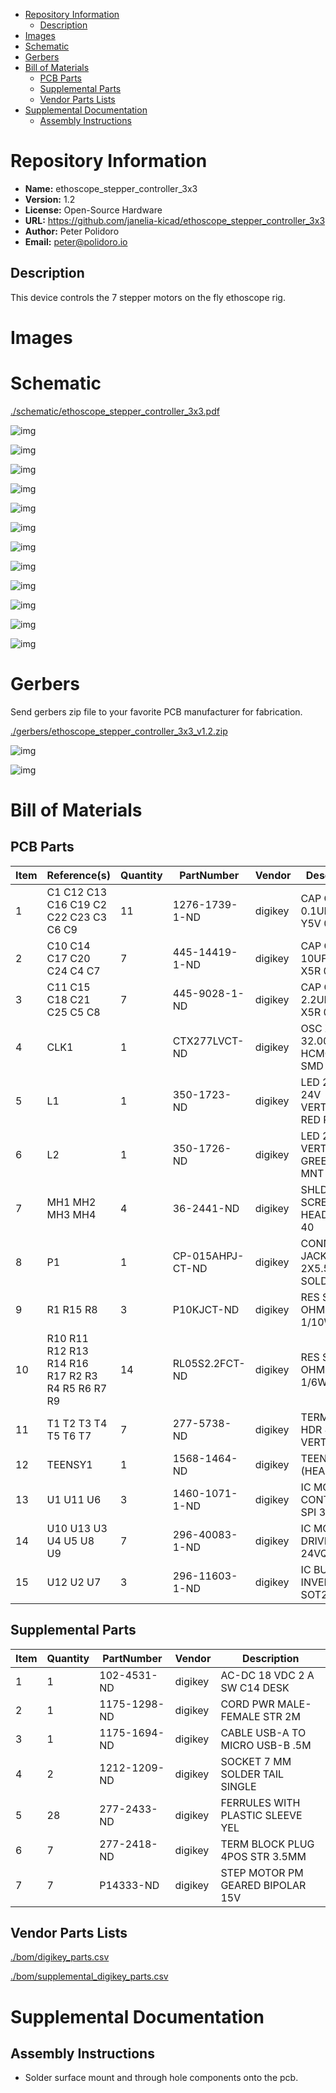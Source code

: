 - [Repository Information](#org758a3eb)
  - [Description](#orgeb4be27)
- [Images](#org71172c4)
- [Schematic](#org945219d)
- [Gerbers](#org1d6248d)
- [Bill of Materials](#orgcc7b03c)
  - [PCB Parts](#orga3dccca)
  - [Supplemental Parts](#org7db11a9)
  - [Vendor Parts Lists](#orgad09c1d)
- [Supplemental Documentation](#org79a2346)
  - [Assembly Instructions](#org838f5a4)



<a id="org758a3eb"></a>

# Repository Information

-   **Name:** ethoscope\_stepper\_controller\_3x3
-   **Version:** 1.2
-   **License:** Open-Source Hardware
-   **URL:** <https://github.com/janelia-kicad/ethoscope_stepper_controller_3x3>
-   **Author:** Peter Polidoro
-   **Email:** peter@polidoro.io


<a id="orgeb4be27"></a>

## Description

This device controls the 7 stepper motors on the fly ethoscope rig.


<a id="org71172c4"></a>

# Images


<a id="org945219d"></a>

# Schematic

[./schematic/ethoscope\_stepper\_controller\_3x3.pdf](./schematic/ethoscope_stepper_controller_3x3.pdf)

![img](./schematic/images/schematic00.png)

![img](./schematic/images/schematic01.png)

![img](./schematic/images/schematic02.png)

![img](./schematic/images/schematic03.png)

![img](./schematic/images/schematic04.png)

![img](./schematic/images/schematic05.png)

![img](./schematic/images/schematic06.png)

![img](./schematic/images/schematic07.png)

![img](./schematic/images/schematic08.png)

![img](./schematic/images/schematic09.png)

![img](./schematic/images/schematic10.png)

![img](./schematic/images/schematic11.png)


<a id="org1d6248d"></a>

# Gerbers

Send gerbers zip file to your favorite PCB manufacturer for fabrication.

[./gerbers/ethoscope\_stepper\_controller\_3x3\_v1.2.zip](./gerbers/ethoscope_stepper_controller_3x3_v1.2.zip)

![img](./gerbers/images/gerbers00.png)

![img](./gerbers/images/gerbers01.png)


<a id="orgcc7b03c"></a>

# Bill of Materials


<a id="orga3dccca"></a>

## PCB Parts

| Item | Reference(s)                                     | Quantity | PartNumber       | Vendor  | Description                      |
|---- |------------------------------------------------ |-------- |---------------- |------- |-------------------------------- |
| 1    | C1 C12 C13 C16 C19 C2 C22 C23 C3 C6 C9           | 11       | 1276-1739-1-ND   | digikey | CAP CER 0.1UF 25V Y5V 0402       |
| 2    | C10 C14 C17 C20 C24 C4 C7                        | 7        | 445-14419-1-ND   | digikey | CAP CER 10UF 35V X5R 0805        |
| 3    | C11 C15 C18 C21 C25 C5 C8                        | 7        | 445-9028-1-ND    | digikey | CAP CER 2.2UF 35V X5R 0402       |
| 4    | CLK1                                             | 1        | CTX277LVCT-ND    | digikey | OSC XO 32.000MHZ HCMOS TTL SMD   |
| 5    | L1                                               | 1        | 350-1723-ND      | digikey | LED 2MM 24V VERTICAL RED PC MNT  |
| 6    | L2                                               | 1        | 350-1726-ND      | digikey | LED 2MM 5V VERTICAL GREEN PC MNT |
| 7    | MH1 MH2 MH3 MH4                                  | 4        | 36-2441-ND       | digikey | SHLDR SCREW RND HEAD HEX 4-40    |
| 8    | P1                                               | 1        | CP-015AHPJ-CT-ND | digikey | CONN PWR JACK 2X5.5MM SOLDER     |
| 9    | R1 R15 R8                                        | 3        | P10KJCT-ND       | digikey | RES SMD 10K OHM 5% 1/10W 0402    |
| 10   | R10 R11 R12 R13 R14 R16 R17 R2 R3 R4 R5 R6 R7 R9 | 14       | RL05S2.2FCT-ND   | digikey | RES SMD 2.2 OHM 1% 1/6W 0402     |
| 11   | T1 T2 T3 T4 T5 T6 T7                             | 7        | 277-5738-ND      | digikey | TERM BLOCK HDR 4POS VERT 3.5MM   |
| 12   | TEENSY1                                          | 1        | 1568-1464-ND     | digikey | TEENSY 3.5 (HEADERS)             |
| 13   | U1 U11 U6                                        | 3        | 1460-1071-1-ND   | digikey | IC MOTOR CONTROLLER SPI 32QFN    |
| 14   | U10 U13 U3 U4 U5 U8 U9                           | 7        | 296-40083-1-ND   | digikey | IC MOTOR DRIVER PAR 24VQFN       |
| 15   | U12 U2 U7                                        | 3        | 296-11603-1-ND   | digikey | IC BUF NON-INVERT 5.5V SOT23-5   |


<a id="org7db11a9"></a>

## Supplemental Parts

| Item | Quantity | PartNumber   | Vendor  | Description                      |
|---- |-------- |------------ |------- |-------------------------------- |
| 1    | 1        | 102-4531-ND  | digikey | AC-DC 18 VDC 2 A SW C14 DESK     |
| 2    | 1        | 1175-1298-ND | digikey | CORD PWR MALE-FEMALE STR 2M      |
| 3    | 1        | 1175-1694-ND | digikey | CABLE USB-A TO MICRO USB-B .5M   |
| 4    | 2        | 1212-1209-ND | digikey | SOCKET 7 MM SOLDER TAIL SINGLE   |
| 5    | 28       | 277-2433-ND  | digikey | FERRULES WITH PLASTIC SLEEVE YEL |
| 6    | 7        | 277-2418-ND  | digikey | TERM BLOCK PLUG 4POS STR 3.5MM   |
| 7    | 7        | P14333-ND    | digikey | STEP MOTOR PM GEARED BIPOLAR 15V |


<a id="orgad09c1d"></a>

## Vendor Parts Lists

[./bom/digikey\_parts.csv](./bom/digikey_parts.csv)

[./bom/supplemental\_digikey\_parts.csv](./bom/supplemental_digikey_parts.csv)


<a id="org79a2346"></a>

# Supplemental Documentation


<a id="org838f5a4"></a>

## Assembly Instructions

-   Solder surface mount and through hole components onto the pcb.
